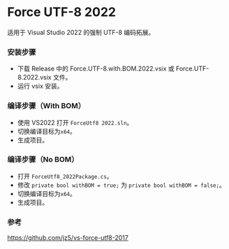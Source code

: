 # Force UTF-8 2022

适用于 Visual Studio 2022 的强制 UTF-8 编码拓展。

### 安装步骤
- 下载 Release 中的 Force.UTF-8.with.BOM.2022.vsix 或 Force.UTF-8.2022.vsix 文件。
- 运行 vsix 安装。

### 编译步骤（With BOM）
- 使用 VS2022 打开 `ForceUtf8 2022.sln`。  
- 切换编译目标为`x64`。  
- 生成项目。

### 编译步骤（No BOM）
- 打开 `ForceUtf8_2022Package.cs`。
- 修改 `private bool withBOM = true;` 为 `private bool withBOM = false;`。
- 切换编译目标为`x64`。
- 生成项目。

### 参考
https://github.com/jz5/vs-force-utf8-2017
